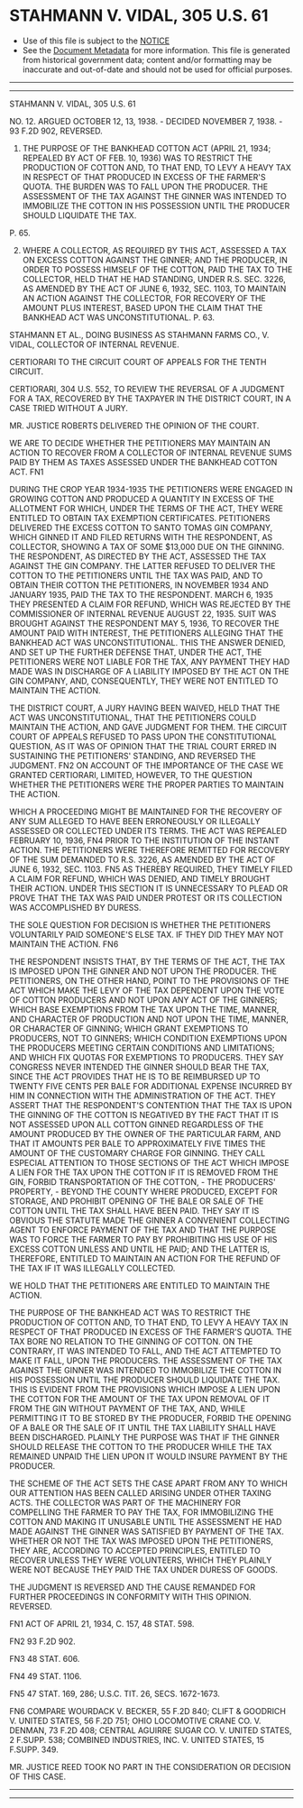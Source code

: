 ---
---

# STAHMANN V. VIDAL, 305 U.S. 61

* Use of this file is subject to the [NOTICE](https://github.com/publicdocs/notice/blob/master/NOTICE)
* See the [Document Metadata](../../../) for more information.
  This file is generated from historical government data; content and/or formatting may be inaccurate and out-of-date and should not be used for official purposes.

----------
----------

STAHMANN V. VIDAL, 305 U.S. 61

NO. 12.  ARGUED OCTOBER 12, 13, 1938.  - DECIDED NOVEMBER 7, 1938.  - 93 F.2D 902, REVERSED.

1.  THE PURPOSE OF THE BANKHEAD COTTON ACT (APRIL 21, 1934; REPEALED BY ACT OF FEB. 10, 1936) WAS TO RESTRICT THE PRODUCTION OF COTTON AND, TO THAT END, TO LEVY A HEAVY TAX IN RESPECT OF THAT PRODUCED IN EXCESS OF THE FARMER'S QUOTA.  THE BURDEN WAS TO FALL UPON THE PRODUCER.  THE ASSESSMENT OF THE TAX AGAINST THE GINNER WAS INTENDED TO IMMOBILIZE THE COTTON IN HIS POSSESSION UNTIL THE PRODUCER SHOULD LIQUIDATE THE TAX.

P. 65.

2.  WHERE A COLLECTOR, AS REQUIRED BY THIS ACT, ASSESSED A TAX ON EXCESS COTTON AGAINST THE GINNER; AND THE PRODUCER, IN ORDER TO POSSESS HIMSELF OF THE COTTON, PAID THE TAX TO THE COLLECTOR, HELD THAT HE HAD STANDING, UNDER R.S. SEC. 3226, AS AMENDED BY THE ACT OF JUNE 6, 1932, SEC. 1103, TO MAINTAIN AN ACTION AGAINST THE COLLECTOR, FOR RECOVERY OF THE AMOUNT PLUS INTEREST, BASED UPON THE CLAIM THAT THE BANKHEAD ACT WAS UNCONSTITUTIONAL.  P. 63.

STAHMANN ET AL., DOING BUSINESS AS STAHMANN FARMS CO., V. VIDAL, COLLECTOR OF INTERNAL REVENUE.

CERTIORARI TO THE CIRCUIT COURT OF APPEALS FOR THE TENTH CIRCUIT.

CERTIORARI, 304 U.S. 552, TO REVIEW THE REVERSAL OF A JUDGMENT FOR A TAX, RECOVERED BY THE TAXPAYER IN THE DISTRICT COURT, IN A CASE TRIED WITHOUT A JURY.

MR. JUSTICE ROBERTS DELIVERED THE OPINION OF THE COURT.

WE ARE TO DECIDE WHETHER THE PETITIONERS MAY MAINTAIN AN ACTION TO RECOVER FROM A COLLECTOR OF INTERNAL REVENUE SUMS PAID BY THEM AS TAXES ASSESSED UNDER THE BANKHEAD COTTON ACT.  FN1

DURING THE CROP YEAR 1934-1935 THE PETITIONERS WERE ENGAGED IN GROWING COTTON AND PRODUCED A QUANTITY IN EXCESS OF THE ALLOTMENT FOR WHICH, UNDER THE TERMS OF THE ACT, THEY WERE ENTITLED TO OBTAIN TAX EXEMPTION CERTIFICATES.  PETITIONERS DELIVERED THE EXCESS COTTON TO SANTO TOMAS GIN COMPANY, WHICH GINNED IT AND FILED RETURNS WITH THE RESPONDENT, AS COLLECTOR, SHOWING A TAX OF SOME $13,000 DUE ON THE GINNING.  THE RESPONDENT, AS DIRECTED BY THE ACT, ASSESSED THE TAX AGAINST THE GIN COMPANY.  THE LATTER REFUSED TO DELIVER THE COTTON TO THE PETITIONERS UNTIL THE TAX WAS PAID, AND TO OBTAIN THEIR COTTON THE PETITIONERS, IN NOVEMBER 1934 AND JANUARY 1935, PAID THE TAX TO THE RESPONDENT.  MARCH 6, 1935 THEY PRESENTED A CLAIM FOR REFUND, WHICH WAS REJECTED BY THE COMMISSIONER OF INTERNAL REVENUE AUGUST 22, 1935.  SUIT WAS BROUGHT AGAINST THE RESPONDENT MAY 5, 1936, TO RECOVER THE AMOUNT PAID WITH INTEREST, THE PETITIONERS ALLEGING THAT THE BANKHEAD ACT WAS UNCONSTITUTIONAL.  THIS THE ANSWER DENIED, AND SET UP THE FURTHER DEFENSE THAT, UNDER THE ACT, THE PETITIONERS WERE NOT LIABLE FOR THE TAX, ANY PAYMENT THEY HAD MADE WAS IN DISCHARGE OF A LIABILITY IMPOSED BY THE ACT ON THE GIN COMPANY, AND, CONSEQUENTLY, THEY WERE NOT ENTITLED TO MAINTAIN THE ACTION.

THE DISTRICT COURT, A JURY HAVING BEEN WAIVED, HELD THAT THE ACT WAS UNCONSTITUTIONAL, THAT THE PETITIONERS COULD MAINTAIN THE ACTION, AND GAVE JUDGMENT FOR THEM.  THE CIRCUIT COURT OF APPEALS REFUSED TO PASS UPON THE CONSTITUTIONAL QUESTION, AS IT WAS OF OPINION THAT THE TRIAL COURT ERRED IN SUSTAINING THE PETITIONERS' STANDING, AND REVERSED THE JUDGMENT.  FN2  ON ACCOUNT OF THE IMPORTANCE OF THE CASE WE GRANTED CERTIORARI, LIMITED, HOWEVER, TO THE QUESTION WHETHER THE PETITIONERS WERE THE PROPER PARTIES TO MAINTAIN THE ACTION.

WHICH A PROCEEDING MIGHT BE MAINTAINED FOR THE RECOVERY OF ANY SUM ALLEGED TO HAVE BEEN ERRONEOUSLY OR ILLEGALLY ASSESSED OR COLLECTED UNDER ITS TERMS.  THE ACT WAS REPEALED FEBRUARY 10, 1936,  FN4  PRIOR TO THE INSTITUTION OF THE INSTANT ACTION.  THE PETITIONERS WERE THEREFORE REMITTED FOR RECOVERY OF THE SUM DEMANDED TO R.S. 3226, AS AMENDED BY THE ACT OF JUNE 6, 1932, SEC. 1103.  FN5  AS THEREBY REQUIRED, THEY TIMELY FILED A CLAIM FOR REFUND, WHICH WAS DENIED, AND TIMELY BROUGHT THEIR ACTION.  UNDER THIS SECTION IT IS UNNECESSARY TO PLEAD OR PROVE THAT THE TAX WAS PAID UNDER PROTEST OR ITS COLLECTION WAS ACCOMPLISHED BY DURESS.

THE SOLE QUESTION FOR DECISION IS WHETHER THE PETITIONERS VOLUNTARILY PAID SOMEONE'S ELSE TAX.  IF THEY DID THEY MAY NOT MAINTAIN THE ACTION.  FN6

THE RESPONDENT INSISTS THAT, BY THE TERMS OF THE ACT, THE TAX IS IMPOSED UPON THE GINNER AND NOT UPON THE PRODUCER.  THE PETITIONERS, ON THE OTHER HAND, POINT TO THE PROVISIONS OF THE ACT WHICH MAKE THE LEVY OF THE TAX DEPENDENT UPON THE VOTE OF COTTON PRODUCERS AND NOT UPON ANY ACT OF THE GINNERS; WHICH BASE EXEMPTIONS FROM THE TAX UPON THE TIME, MANNER, AND CHARACTER OF PRODUCTION AND NOT UPON THE TIME, MANNER, OR CHARACTER OF GINNING; WHICH GRANT EXEMPTIONS TO PRODUCERS, NOT TO GINNERS; WHICH CONDITION EXEMPTIONS UPON THE PRODUCERS MEETING CERTAIN CONDITIONS AND LIMITATIONS; AND WHICH FIX QUOTAS FOR EXEMPTIONS TO PRODUCERS.  THEY SAY CONGRESS NEVER INTENDED THE GINNER SHOULD BEAR THE TAX, SINCE THE ACT PROVIDES THAT HE IS TO BE REIMBURSED UP TO TWENTY FIVE CENTS PER BALE FOR ADDITIONAL EXPENSE INCURRED BY HIM IN CONNECTION WITH THE ADMINISTRATION OF THE ACT.  THEY ASSERT THAT THE RESPONDENT'S CONTENTION THAT THE TAX IS UPON THE GINNING OF THE COTTON IS NEGATIVED BY THE FACT THAT IT IS NOT ASSESSED UPON ALL COTTON GINNED REGARDLESS OF THE AMOUNT PRODUCED BY THE OWNER OF THE PARTICULAR FARM, AND THAT IT AMOUNTS PER BALE TO APPROXIMATELY FIVE TIMES THE AMOUNT OF THE CUSTOMARY CHARGE FOR GINNING.  THEY CALL ESPECIAL ATTENTION TO THOSE SECTIONS OF THE ACT WHICH IMPOSE A LIEN FOR THE TAX UPON THE COTTON IF IT IS REMOVED FROM THE GIN, FORBID TRANSPORTATION OF THE COTTON,  - THE PRODUCERS' PROPERTY,  - BEYOND THE COUNTY WHERE PRODUCED, EXCEPT FOR STORAGE, AND PROHIBIT OPENING OF THE BALE OR SALE OF THE COTTON UNTIL THE TAX SHALL HAVE BEEN PAID.  THEY SAY IT IS OBVIOUS THE STATUTE MADE THE GINNER A CONVENIENT COLLECTING AGENT TO ENFORCE PAYMENT OF THE TAX AND THAT THE PURPOSE WAS TO FORCE THE FARMER TO PAY BY PROHIBITING HIS USE OF HIS EXCESS COTTON UNLESS AND UNTIL HE PAID; AND THE LATTER IS, THEREFORE, ENTITLED TO MAINTAIN AN ACTION FOR THE REFUND OF THE TAX IF IT WAS ILLEGALLY COLLECTED.

WE HOLD THAT THE PETITIONERS ARE ENTITLED TO MAINTAIN THE ACTION.

THE PURPOSE OF THE BANKHEAD ACT WAS TO RESTRICT THE PRODUCTION OF COTTON AND, TO THAT END, TO LEVY A HEAVY TAX IN RESPECT OF THAT PRODUCED IN EXCESS OF THE FARMER'S QUOTA.  THE TAX BORE NO RELATION TO THE GINNING OF COTTON.  ON THE CONTRARY, IT WAS INTENDED TO FALL, AND THE ACT ATTEMPTED TO MAKE IT FALL, UPON THE PRODUCERS.  THE ASSESSMENT OF THE TAX AGAINST THE GINNER WAS INTENDED TO IMMOBILIZE THE COTTON IN HIS POSSESSION UNTIL THE PRODUCER SHOULD LIQUIDATE THE TAX.  THIS IS EVIDENT FROM THE PROVISIONS WHICH IMPOSE A LIEN UPON THE COTTON FOR THE AMOUNT OF THE TAX UPON REMOVAL OF IT FROM THE GIN WITHOUT PAYMENT OF THE TAX, AND, WHILE PERMITTING IT TO BE STORED BY THE PRODUCER, FORBID THE OPENING OF A BALE OR THE SALE OF IT UNTIL THE TAX LIABILITY SHALL HAVE BEEN DISCHARGED.  PLAINLY THE PURPOSE WAS THAT IF THE GINNER SHOULD RELEASE THE COTTON TO THE PRODUCER WHILE THE TAX REMAINED UNPAID THE LIEN UPON IT WOULD INSURE PAYMENT BY THE PRODUCER.

THE SCHEME OF THE ACT SETS THE CASE APART FROM ANY TO WHICH OUR ATTENTION HAS BEEN CALLED ARISING UNDER OTHER TAXING ACTS.  THE COLLECTOR WAS PART OF THE MACHINERY FOR COMPELLING THE FARMER TO PAY THE TAX, FOR IMMOBILIZING THE COTTON AND MAKING IT UNUSABLE UNTIL THE ASSESSMENT HE HAD MADE AGAINST THE GINNER WAS SATISFIED BY PAYMENT OF THE TAX.  WHETHER OR NOT THE TAX WAS IMPOSED UPON THE PETITIONERS, THEY ARE, ACCORDING TO ACCEPTED PRINCIPLES, ENTITLED TO RECOVER UNLESS THEY WERE VOLUNTEERS, WHICH THEY PLAINLY WERE NOT BECAUSE THEY PAID THE TAX UNDER DURESS OF GOODS.

THE JUDGMENT IS REVERSED AND THE CAUSE REMANDED FOR FURTHER PROCEEDINGS IN CONFORMITY WITH THIS OPINION.  REVERSED.

FN1  ACT OF APRIL 21, 1934, C. 157, 48 STAT. 598.

FN2  93 F.2D 902.

FN3  48 STAT. 606.

FN4  49 STAT. 1106.

FN5  47 STAT. 169, 286; U.S.C. TIT. 26, SECS. 1672-1673.

FN6  COMPARE WOURDACK V. BECKER, 55 F.2D 840; CLIFT & GOODRICH V. UNITED STATES, 56 F.2D 751; OHIO LOCOMOTIVE CRANE CO. V. DENMAN, 73 F.2D 408; CENTRAL AGUIRRE SUGAR CO. V. UNITED STATES, 2 F.SUPP.  538; COMBINED INDUSTRIES, INC. V. UNITED STATES, 15 F.SUPP.  349.

MR. JUSTICE REED TOOK NO PART IN THE CONSIDERATION OR DECISION OF THIS CASE.


----------
----------

